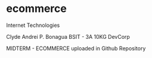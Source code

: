 # ecommerce
Internet Technologies

Clyde Andrei P. Bonagua
BSIT - 3A 
10KG DevCorp

MIDTERM - ECOMMERCE
uploaded in Github Repository